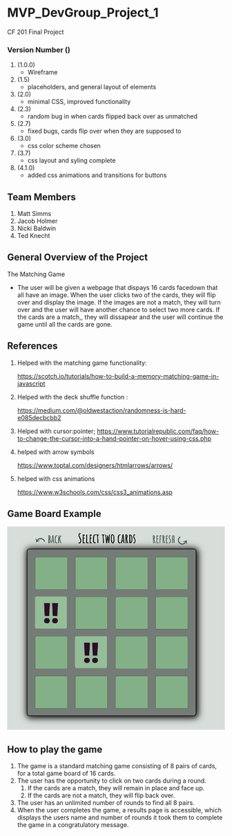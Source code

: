 # MVP_DevGroup_Project_1
CF 201 Final Project

### Version Number ()

1. (1.0.0)
    - Wireframe
1. (1.5)
    - placeholders, and general layout of elements
1. (2.0)
    - minimal CSS, improved functionality
1. (2.3)
    - random bug in when cards flipped back over as unmatched
1. (2.7)
    - fixed bugs, cards flip over when they are supposed to
1. (3.0)
    - css color scheme chosen
1. (3.7)
    - css layout and syling complete
1. (4.1.0)
    - added css animations and transitions for buttons

## Team Members 

1. Matt Simms
2. Jacob Holmer
3. Nicki Baldwin
4. Ted Knecht

## General Overview of the Project

The Matching Game 

- The user will be given a webpage that dispays 16 cards facedown that all have an image. When the user clicks two of the cards, they will flip over and display the image. If the images are not a match, they will turn over and the user will have another chance to select two more cards. If the cards are a match,, they will dissapear and the user will continue the game until all the cards are gone. 


## References 

1. Helped with the matching game functionality:

    https://scotch.io/tutorials/how-to-build-a-memory-matching-game-in-javascript

1. Helped with the deck shuffle function :

    https://medium.com/@oldwestaction/randomness-is-hard-e085decbcbb2

1. Helped with cursor:pointer;
    https://www.tutorialrepublic.com/faq/how-to-change-the-cursor-into-a-hand-pointer-on-hover-using-css.php

1. helped with arrow symbols

    https://www.toptal.com/designers/htmlarrows/arrows/

1. helped with css animations

    https://www.w3schools.com/css/css3_animations.asp

## Game Board Example 

![game-board](assets/game-board.png)

## How to play the game

1. The game is a standard matching game consisting of 8 pairs of cards, for a total game board of 16 cards.
1. The user has the opportunity to click on two cards during a round. 
    1. If the cards are a match, they will remain in place and face up.
    1. If the cards are not a match, they will flip back over. 
1. The user has an unlimited number of rounds to find all 8 pairs. 
1. When the user completes the game, a results page is accessible, which displays the users name and number of rounds it took them to complete the game in a congratulatory message. 